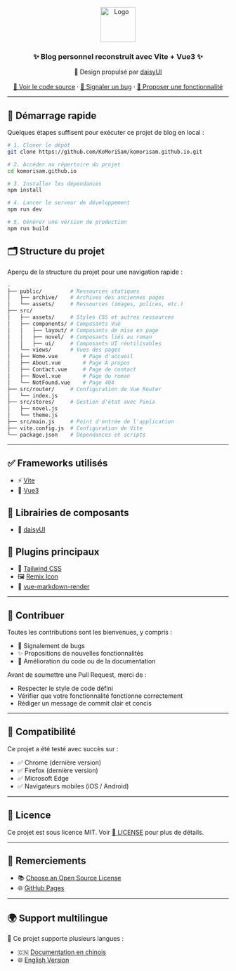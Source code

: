 <p align="center">
  <a href="https://komorisam.github.io/">
    <img src="https://komorisam.github.io/assets/image/favicon.png" alt="Logo" width="80" height="80">
  </a>

  <h3 align="center">✨ Blog personnel reconstruit avec Vite + Vue3 ✨</h3>
  <p align="center">
    🎨 Design propulsé par <a href="https://daisyui.com">daisyUI</a>
    <br />
    <br />
    <a href="https://github.com/KoMoriSam/komorisam.github.io">📂 Voir le code source</a>
    ·
    <a href="https://github.com/KoMoriSam/komorisam.github.io/issues">🐞 Signaler un bug</a>
    ·
    <a href="https://github.com/KoMoriSam/komorisam.github.io/issues">🚀 Proposer une fonctionnalité</a>
  </p>

---

## 🚀 Démarrage rapide

Quelques étapes suffisent pour exécuter ce projet de blog en local :

```bash
# 1. Cloner le dépôt
git clone https://github.com/KoMoriSam/komorisam.github.io.git

# 2. Accéder au répertoire du projet
cd komorisam.github.io

# 3. Installer les dépendances
npm install

# 4. Lancer le serveur de développement
npm run dev

# 5. Générer une version de production
npm run build
```

## 🗂️ Structure du projet

Aperçu de la structure du projet pour une navigation rapide :

```bash
.
├── public/         # Ressources statiques
│   ├── archive/    # Archives des anciennes pages
│   └── assets/     # Ressources (images, polices, etc.)
├── src/
│   ├── assets/     # Styles CSS et autres ressources
│   ├── components/ # Composants Vue
│   │   ├── layout/ # Composants de mise en page
│   │   ├── novel/  # Composants liés au roman
│   │   ├── ui/     # Composants UI réutilisables
│   └── views/      # Vues des pages
│   ├── Home.vue        # Page d'accueil
│   ├── About.vue       # Page À propos
│   ├── Contact.vue     # Page de contact
│   ├── Novel.vue       # Page du roman
│   └── NotFound.vue    # Page 404
├── src/router/     # Configuration de Vue Router
│   └── index.js
├── src/stores/     # Gestion d'état avec Pinia
│   ├── novel.js
│   └── theme.js
├── src/main.js     # Point d'entrée de l'application
├── vite.config.js  # Configuration de Vite
└── package.json    # Dépendances et scripts
```

---

## ✅ Frameworks utilisés

- ⚡ [Vite](https://vite.dev/)
- 🧩 [Vue3](https://vuejs.org/)

## 🧱 Librairies de composants

- 🌼 [daisyUI](https://daisyui.com/)

## 🔌 Plugins principaux

- 🎨 [Tailwind CSS](https://tailwindcss.com/)
- 🖼️ [Remix Icon](https://remixicon.com/)
- 📄 [vue-markdown-render](https://github.com/cloudacy/vue-markdown-render)

---

## 🤝 Contribuer

Toutes les contributions sont les bienvenues, y compris :

- 🐞 Signalement de bugs
- ✨ Propositions de nouvelles fonctionnalités
- 🧹 Amélioration du code ou de la documentation

Avant de soumettre une Pull Request, merci de :

- Respecter le style de code défini
- Vérifier que votre fonctionnalité fonctionne correctement
- Rédiger un message de commit clair et concis

---

## 🧪 Compatibilité

Ce projet a été testé avec succès sur :

- ✅ Chrome (dernière version)
- ✅ Firefox (dernière version)
- ✅ Microsoft Edge
- ✅ Navigateurs mobiles (iOS / Android)

---

## 📜 Licence

Ce projet est sous licence MIT. Voir [📄 LICENSE](https://github.com/KoMoriSam/komorisam.github.io/blob/master/LICENSE) pour plus de détails.

---

## 🙏 Remerciements

- 📚 [Choose an Open Source License](https://choosealicense.com/)
- 🌐 [GitHub Pages](https://pages.github.com/)

---

## 🌍 Support multilingue

📖 Ce projet supporte plusieurs langues :

- 🇨🇳 [Documentation en chinois](https://github.com/KoMoriSam/komorisam.github.io/blob/main/README.md)
- 🌐 [English Version](https://github.com/KoMoriSam/komorisam.github.io/blob/main/README_en.md)
